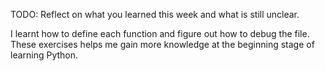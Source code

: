 TODO: Reflect on what you learned this week and what is still unclear.

I learnt how to define each function and figure out how to debug the file. These exercises helps me gain more knowledge at the beginning stage of learning Python.